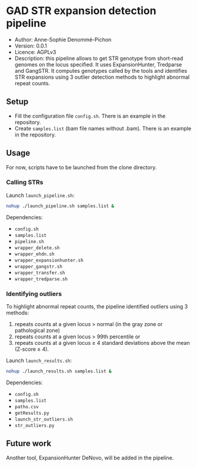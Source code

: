 # GAD STR expansion detection pipeline

 - Author:  Anne-Sophie Denommé-Pichon
 - Version: 0.0.1
 - Licence: AGPLv3
 - Description: this pipeline allows to get STR genotype from short-read genomes on the locus specified. It uses ExpansionHunter, Tredparse and GangSTR. It computes genotypes called by the tools and identifies STR expansions using 3 outlier detection methods to highlight abnormal repeat counts.

## Setup

 - Fill the configuration file `config.sh`. There is an example in the repository.
 - Create `samples.list` (bam file names without .bam). There is an example in the repository.

## Usage

For now, scripts have to be launched from the clone directory.

### Calling STRs

Launch `launch_pipeline.sh`:

```sh
nohup ./launch_pipeline.sh samples.list &
```

Dependencies:
 - `config.sh`
 - `samples.list`
 - `pipeline.sh`
 - `wrapper_delete.sh`
 - `wrapper_ehdn.sh`
 - `wrapper_expansionhunter.sh`
 - `wrapper_gangstr.sh`
 - `wrapper_transfer.sh`
 - `wrapper_tredparse.sh`

### Identifying outliers 

To highlight abnormal repeat counts, the pipeline identified outliers using 3 methods: 
 1. repeats counts at a given locus > normal (in the gray zone or pathological zone)
 2. repeats counts at a given locus > 99th percentile or
 3. repeats counts at a given locus ≥ 4 standard deviations above the mean (Z-score ≥ 4). 

Launch `launch_results.sh`:

```sh
nohup ./launch_results.sh samples.list &
```

Dependencies:
 - `config.sh`
 - `samples.list`
 - `patho.csv`
 - `getResults.py`
 - `launch_str_outliers.sh`
 - `str_outliers.py`

## Future work

Another tool, ExpansionHunter DeNovo, will be added in the pipeline.

